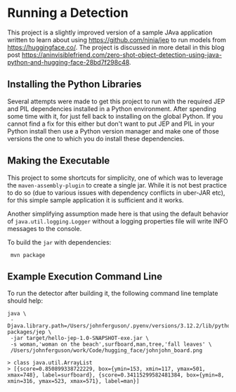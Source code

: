 # Running a Detection

This project is a slightly improved version of a sample JAva application written to learn about
using https://github.com/ninia/jep to run models from https://huggingface.co/. The project is discussed in more detail
in this blog
post https://aninvisiblefriend.com/zero-shot-object-detection-using-java-python-and-hugging-face-28bd7f298c48.

## Installing the Python Libraries

Several attempts were made to get this project to run with the required JEP and PIL dependencies installed in a Python
environment. After spending some time with it, for just fell back to installing on the global Python. If you cannot find
a fix for this either but don't want to put JEP and PIL in your Python install then use a Python version manager and
make
one of those versions the one to which you do install these dependencies.

## Making the Executable

This project to some shortcuts for simplicity, one of which was to leverage the `maven-assembly-plugin` to create a
single jar. While it is not best practice to do so (due to various issues with dependency conflicts in uber-JAR etc),
for this simple sample application it is sufficient and it works.

Another simplifying assumption made here is that using the default behavior of `java.util.logging.Logger` without a
logging properties file will write INFO messages to the console.

To build the `jar` with dependencies:

```shell
 mvn package
```

## Example Execution Command Line

To run the detector after building it, the following command line template should help:

```shell
java \
 -Djava.library.path=/Users/johnferguson/.pyenv/versions/3.12.2/lib/python3.12/site-packages/jep \
 -jar target/hello-jep-1.0-SNAPSHOT-exe.jar \
 -s woman,'woman on the beach',surfboard,man,tree,'fall leaves' \
 /Users/johnferguson/work/Code/hugging_face/johnjohn_board.png

> class java.util.ArrayList
> [{score=0.850899338722229, box={ymin=153, xmin=117, ymax=501, xmax=748}, label=surfboard}, {score=0.34115299582481384, box={ymin=8, xmin=316, ymax=523, xmax=571}, label=man}]
```